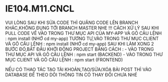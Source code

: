# IE104.M11.CNCL
VUI LÒNG SAU KHI SỬA CODE THÌ QUĂNG CODE LÊN BRANCH KHÁC,KHÔNG ĐỤNG TỚI BRANCH MASTER NHE !!!
CÁCH XỬ LÝ SAU KHI PULL CODE VỀ
VÀO TRONG THƯ MỤC API CỦA MY-APP VÀ GÕ CÂU LỆNH : npm install (NHỚ cd my-app)
TƯƠNG TỰ,VÀO TRONG THƯ MỤC CLIENT VÀ GÕ CÂU LỆNH : npm install (NHỚ cd my-app)
SAU KHI LÀM XONG 2 BƯỚC ĐÓ,BẮT ĐẦU KHỞI ĐỘNG PROJECT BẰNG CÁCH :
    - VÀO TRONG THƯ MỤC API VÀ GÕ CÂU LỆNH : npm start (BACKEND)
    - VÀO TRONG THƯ MỤC CLIENT VÀ GÕ CÂU LỆNH : npm start (FRONTEND)
    
NẾU CÓ THAO TÁC TẠO TÀI KHOẢN,TẠO/SỬA/XÓA BÀI POST THÌ VÀO DATABASE ĐỂ THEO DÕI THÔNG TIN CÓ THAY ĐỔI CHƯA NHÉ
